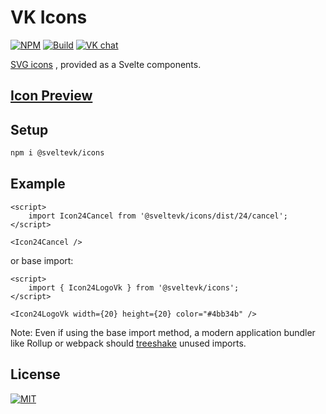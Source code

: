 # VK Icons

[![NPM][npm]][npm-url]
[![Build][build]][build-badge]
[![VK chat][chat]][chat-url]

[SVG icons](https://github.com/VKCOM/icons)
, provided as a Svelte components.

## [Icon Preview](https://sveltevk.github.io/icons/)

## Setup

```sh
npm i @sveltevk/icons
```

## Example

```svelte
<script>
    import Icon24Cancel from '@sveltevk/icons/dist/24/cancel';
</script>

<Icon24Cancel />
```

or base import:

```svelte
<script>
    import { Icon24LogoVk } from '@sveltevk/icons';
</script>

<Icon24LogoVk width={20} height={20} color="#4bb34b" />
```

Note: Even if using the base import method, a modern application bundler like Rollup or webpack should [treeshake](https://developer.mozilla.org/en-US/docs/Glossary/Tree_shaking) unused imports.

## License

[![MIT][fossa]][fossa-url]

[npm]: https://img.shields.io/npm/v/@sveltevk/icons.svg?color=blue
[npm-url]: https://npmjs.com/package/@sveltevk/icons
[build]: https://travis-ci.com/sveltevk/icons.svg?branch=master
[build-badge]: https://travis-ci.com/sveltevk/icons
[chat]: https://img.shields.io/badge/VK%20chat-%234a76a8.svg?logo=VK&logoColor=white
[chat-url]: https://vk.me/join/AJQ1d6Or8Q00Y_CSOESfbqGt
[fossa]: https://app.fossa.com/api/projects/git%2Bgithub.com%2Fsveltevk%2Ficons.svg?type=large
[fossa-url]: https://app.fossa.com/projects/git%2Bgithub.com%2Fsveltevk%2Ficons?ref=badge_large
